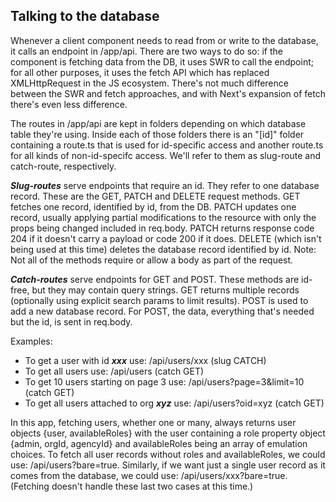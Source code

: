 ## Talking to the database
Whenever a client component needs to read from or write to the database, it calls an endpoint in /app/api. There are two ways to do so: if the component is fetching data from the DB, it uses SWR to call the endpoint; for all other purposes, it uses the fetch API which has replaced XMLHttpRequest in the JS ecosystem. There's not much difference between the SWR and fetch approaches, and with Next's expansion of fetch there's even less difference.

The routes in /app/api are kept in folders depending on which database table they're using. Inside each of those folders there is an "[id]" folder containing a route.ts that is used for id-specific access and another route.ts for all kinds of non-id-specifc access. We'll refer to them as slug-route and catch-route, respectively.

***Slug-routes*** serve endpoints that require an id. They refer to one database record. These are the GET, PATCH and DELETE request methods. GET fetches one record, identified by id, from the DB. PATCH updates one record, usually applying partial modifications to the resource with only the props being changed included in req.body. PATCH returns response code 204 if it doesn't carry a payload or code 200 if it does. DELETE (which isn't being used at this time) deletes the database record identified by id. Note: Not all of the methods require or allow a body as part of the request.

***Catch-routes*** serve endpoints for GET and POST. These methods are id-free, but they may contain query strings. GET returns multiple records (optionally using explicit search params to limit results). POST is used to add a new database record. For POST, the data, everything that's needed but the id, is sent in req.body.

Examples:
- To get a user with id ***xxx*** use: /api/users/xxx (slug CATCH)
- To get all users use: /api/users (catch GET)
- To get 10 users starting on page 3 use: /api/users?page=3&limit=10 (catch GET)
- To get all users attached to org ***xyz*** use: /api/users?oid=xyz (catch GET)

In this app, fetching users, whether one or many, always returns user objects {user, availableRoles} with the user containing a role property object {admin, orgId, agencyId} and availableRoles being an array of emulation choices. To fetch all user records without roles and availableRoles, we could use: /api/users?bare=true. Similarly, if we want just a single user record as it comes from the database, we could use: /api/users/xxx?bare=true. (Fetching doesn't handle these last two cases at this time.)


